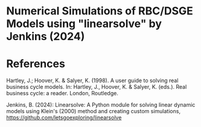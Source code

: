 # Numerical Simulations of RBC/DSGE Models using "linearsolve" by Jenkins (2024)

# References

Hartley, J.; Hoover, K. & Salyer, K. (1998). A user guide to solving real business cycle models. In: Hartley, J., Hoover, K. & Salyer, K. (eds.). Real business cycle: a reader. London, Routledge.

Jenkins, B. (2024): Linearsolve: A Python module for solving linear dynamic models using Klein's (2000) method and creating custom simulations, https://github.com/letsgoexploring/linearsolve
